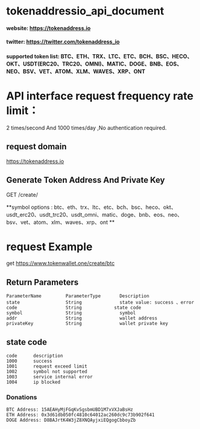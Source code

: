 # tokenaddressio_api_document

#### website:   https://tokenaddress.io

#### twitter:   https://twitter.com/tokenaddress_io

#### supported token list: BTC、ETH、TRX、LTC、ETC、BCH、BSC、HECO、OKT、USDT(ERC20、TRC20、OMNI)、MATIC、DOGE、BNB、EOS、NEO、BSV、VET、ATOM、XLM、WAVES、XRP、ONT

# API interface request frequency rate limit：
  2 times/second And 1000 times/day ,No authentication required.
  
## request domain
  https://tokenaddress.io
  
## Generate Token Address And Private Key

  GET   /create/<symbol>

  **symbol options : btc、eth、trx、ltc、etc、bch、bsc、heco、okt、usdt_erc20、usdt_trc20、usdt_omni、matic、doge、bnb、eos、neo、bsv、vet、atom、xlm、waves、xrp、ont **

  # request Example
  get https://www.tokenwallet.one/create/btc

## Return Parameters
    ParameterName         ParameterType	      Description
    state                 String			  state value: success 、error
    code                  String            state code
    symbol                String			  symbol
    addr                  String			  wallet address
    privateKey            String			  wallet private key

## state code
    code      description
    1000      success
    1001      request exceed limit
    1002      symbol not supported
    1003      service internal error
    1004      ip blocked
 
### Donations
    BTC Address: 15AEAHyMjFGqKvSgsbmUBD1M7xVXJaBsHz
    ETH Address: 0x3d61db050fc4810c64012ac260dc9c73b902f641
    DOGE Address: D8BAJrtK4W3jZ8XNQAyjxiEQgogCbboyZb

  
